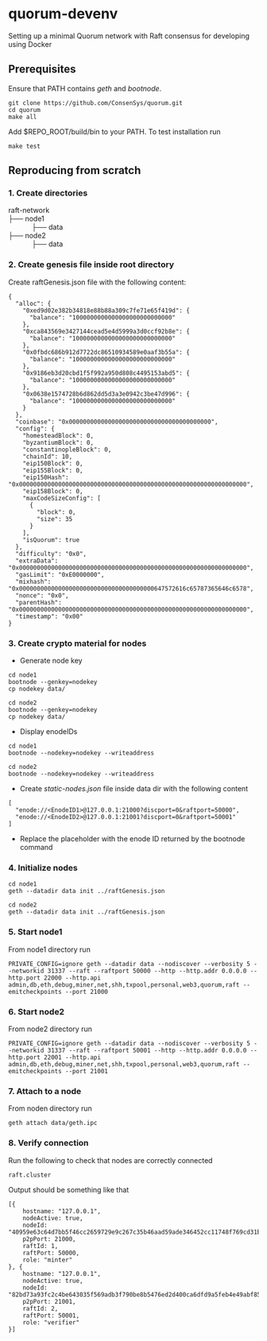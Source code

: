 # quorum-devenv
Setting up a minimal Quorum network with Raft consensus for developing using Docker

## Prerequisites
Ensure that PATH contains *geth* and *bootnode*.
```
git clone https://github.com/ConsenSys/quorum.git
cd quorum
make all
```
Add $REPO_ROOT/build/bin to your PATH.
To test installation run
```
make test
```

## Reproducing from scratch
### 1. Create directories
raft-network \
├── node1\
&nbsp;&nbsp;&nbsp;&nbsp;&nbsp;&nbsp;&nbsp;&nbsp;&nbsp;&nbsp;&nbsp;&nbsp;├── data\
├── node2\
&nbsp;&nbsp;&nbsp;&nbsp;&nbsp;&nbsp;&nbsp;&nbsp;&nbsp;&nbsp;&nbsp;&nbsp;├── data

### 2. Create genesis file inside root directory
Create raftGenesis.json file with the following content:
```
{
  "alloc": {
    "0xed9d02e382b34818e88b88a309c7fe71e65f419d": {
      "balance": "1000000000000000000000000000"
    },
    "0xca843569e3427144cead5e4d5999a3d0ccf92b8e": {
      "balance": "1000000000000000000000000000"
    },
    "0x0fbdc686b912d7722dc86510934589e0aaf3b55a": {
      "balance": "1000000000000000000000000000"
    },
    "0x9186eb3d20cbd1f5f992a950d808c4495153abd5": {
      "balance": "1000000000000000000000000000"
    },
    "0x0638e1574728b6d862dd5d3a3e0942c3be47d996": {
      "balance": "1000000000000000000000000000"
    }
  },
  "coinbase": "0x0000000000000000000000000000000000000000",
  "config": {
    "homesteadBlock": 0,
    "byzantiumBlock": 0,
    "constantinopleBlock": 0,
    "chainId": 10,
    "eip150Block": 0,
    "eip155Block": 0,
    "eip150Hash": "0x0000000000000000000000000000000000000000000000000000000000000000",
    "eip158Block": 0,
    "maxCodeSizeConfig": [
      {
        "block": 0,
        "size": 35
      }
    ],
    "isQuorum": true
  },
  "difficulty": "0x0",
  "extraData": "0x0000000000000000000000000000000000000000000000000000000000000000",
  "gasLimit": "0xE0000000",
  "mixhash": "0x00000000000000000000000000000000000000647572616c65787365646c6578",
  "nonce": "0x0",
  "parentHash": "0x0000000000000000000000000000000000000000000000000000000000000000",
  "timestamp": "0x00"
}
```

### 3. Create crypto material for nodes
- Generate node key
```
cd node1
bootnode --genkey=nodekey
cp nodekey data/
```
```
cd node2
bootnode --genkey=nodekey
cp nodekey data/
```
- Display enodeIDs
```
cd node1
bootnode --nodekey=nodekey --writeaddress
```
```
cd node2
bootnode --nodekey=nodekey --writeaddress
```
- Create *static-nodes.json* file inside data dir with the following content
```
[
  "enode://<EnodeID1>@127.0.0.1:21000?discport=0&raftport=50000",
  "enode://<EnodeID2>@127.0.0.1:21001?discport=0&raftport=50001"
]
```
- Replace the <EnodeID> placeholder with the enode ID returned by the bootnode command

### 4. Initialize nodes
```
cd node1
geth --datadir data init ../raftGenesis.json
```
```
cd node2
geth --datadir data init ../raftGenesis.json
```

### 5. Start node1
From node1 directory run
```
PRIVATE_CONFIG=ignore geth --datadir data --nodiscover --verbosity 5 --networkid 31337 --raft --raftport 50000 --http --http.addr 0.0.0.0 --http.port 22000 --http.api admin,db,eth,debug,miner,net,shh,txpool,personal,web3,quorum,raft --emitcheckpoints --port 21000
```

### 6. Start node2
From node2 directory run
```
PRIVATE_CONFIG=ignore geth --datadir data --nodiscover --verbosity 5 --networkid 31337 --raft --raftport 50001 --http --http.addr 0.0.0.0 --http.port 22001 --http.api admin,db,eth,debug,miner,net,shh,txpool,personal,web3,quorum,raft --emitcheckpoints --port 21001
```

### 7. Attach to a node
From noden directory run
```
geth attach data/geth.ipc
```

### 8. Verify connection
Run the following to check that nodes are correctly connected
```
raft.cluster
```
Output should be something like that
```
[{
    hostname: "127.0.0.1",
    nodeActive: true,
    nodeId: "40959e63c64d7bb5f46cc2659729e9c267c35b46aad59ade346452cc11748f769cd31b2524e5ed58af856dc993acacd367dec1d9fb017528184669cdae0ed665",
    p2pPort: 21000,
    raftId: 1,
    raftPort: 50000,
    role: "minter"
}, {
    hostname: "127.0.0.1",
    nodeActive: true,
    nodeId: "82bd73a93fc2c4be643035f569adb3f790be8b5476ed2d400ca6dfd9a5feb4e49abf85d460a3ea9203d80943290fd55d4a5e83bb6a6023bb7d779be3413c2710",
    p2pPort: 21001,
    raftId: 2,
    raftPort: 50001,
    role: "verifier"
}]
```